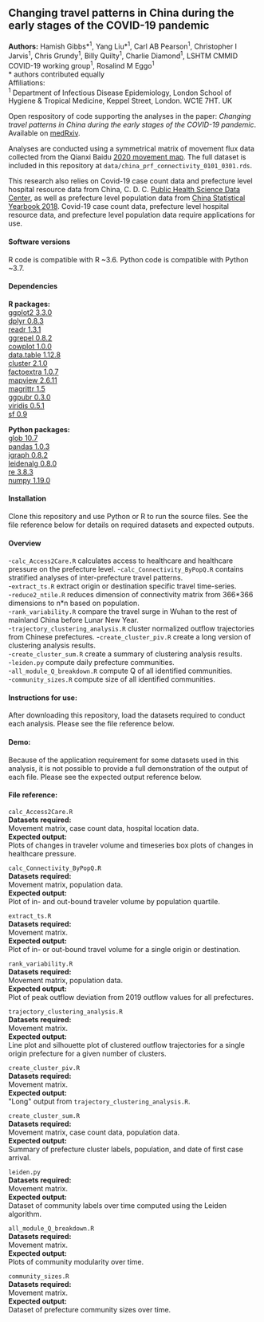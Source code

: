## Changing travel patterns in China during the early stages of the COVID-19 pandemic

**Authors:** Hamish Gibbs\*<sup>1</sup>, Yang Liu\*<sup>1</sup>, Carl AB Pearson<sup>1</sup>, Christopher I Jarvis<sup>1</sup>, Chris Grundy<sup>1</sup>, Billy Quilty<sup>1</sup>, Charlie Diamond<sup>1</sup>, LSHTM CMMID COVID-19 working group<sup>1</sup>, Rosalind M Eggo<sup>1</sup>  
\* authors contributed equally  
Affiliations:  
<sup>1</sup> Department of Infectious Disease Epidemiology, London School of Hygiene & Tropical Medicine, Keppel Street, London. WC1E 7HT. UK  

Open respository of code supporting the analyses in the paper: *Changing travel patterns in China during the early stages of the COVID-19 pandemic*. Available on [medRxiv](https://www.medrxiv.org/content/10.1101/2020.05.14.20101824v1).

Analyses are conducted using a symmetrical matrix of movement flux data collected from the Qianxi Baidu [2020 movement map](https://qianxi.baidu.com/2020/). The full dataset is included in this repository at `data/china_prf_connectivity_0101_0301.rds`.

This research also relies on Covid-19 case count data and prefecture level hospital resource data from China, C. D. C. [Public Health Science Data Center](http://www.phsciencedata.cn/Share/), as well as prefecture level population data from [China Statistical Yearbook 2018](http://www.stats.gov.cn/tjsj/ndsj/2018/indexeh.htm). Covid-19 case count data, prefecture level hospital resource data, and prefecture level population data require applications for use. 

#### Software versions
R code is compatible with R ~3.6. 
Python code is compatible with Python ~3.7.

#### Dependencies
**R packages:**  
[ggplot2 3.3.0](https://ggplot2.tidyverse.org/)  
[dplyr 0.8.3](https://dplyr.tidyverse.org/)  
[readr 1.3.1](https://readr.tidyverse.org/)  
[ggrepel 0.8.2](https://github.com/slowkow/ggrepel)  
[cowplot 1.0.0](https://github.com/wilkelab/cowplot)  
[data.table 1.12.8](https://cran.r-project.org/web/packages/data.table/data.table.pdf)  
[cluster 2.1.0](https://cran.r-project.org/web/packages/cluster/cluster.pdf)  
[factoextra 1.0.7](https://cran.r-project.org/web/packages/factoextra/index.html)  
[mapview 2.6.11](https://r-spatial.github.io/mapview/)  
[magrittr 1.5](https://cran.r-project.org/web/packages/magrittr/index.html)  
[ggpubr 0.3.0](https://cran.r-project.org/web/packages/ggpubr/index.html)  
[viridis 0.5.1](https://cran.r-project.org/web/packages/viridis/viridis.pdf)  
[sf 0.9](https://cran.r-project.org/web/packages/sf/index.html)  

**Python packages:**  
[glob 10.7](https://docs.python.org/2/library/glob.html)  
[pandas 1.0.3](https://pandas.pydata.org/)  
[igraph 0.8.2](https://github.com/igraph/python-igraph)  
[leidenalg 0.8.0](https://pypi.org/project/leidenalg/)  
[re 3.8.3](https://docs.python.org/3/library/re.html)  
[numpy 1.19.0](https://github.com/numpy/numpy)  

#### Installation
Clone this repository and use Python or R to run the source files. See the file reference below for details on required datasets and expected outputs.

#### Overview
-`calc_Access2Care.R` calculates access to healthcare and healthcare pressure on the prefecture level.
-`calc_Connectivity_ByPopQ.R` contains stratified analyses of inter-prefecture travel patterns.  
-`extract_ts.R` extract origin or destination specific travel time\-series.  
-`reduce2_ntile.R` reduces dimension of connectivity matrix from 366\*366 dimensions to n\*n based on population.  
-`rank_variability.R` compare the travel surge in Wuhan to the rest of mainland China before Lunar New Year.  
-`trajectory_clustering_analysis.R` cluster normalized outflow trajectories from Chinese prefectures.
-`create_cluster_piv.R` create a long version of clustering analysis results.  
-`create_cluster_sum.R` create a summary of clustering analysis results.  
-`leiden.py` compute daily prefecture communities.  
-`all_module_Q_breakdown.R` compute Q of all identified communities.  
-`community_sizes.R` compute size of all identified communities.  

#### Instructions for use:

After downloading this repository, load the datasets required to conduct each analysis. Please see the file reference below. 

#### Demo:
Because of the application requirement for some datasets used in this analysis, it is not possible to provide a full demonstration of the output of each file. Please see the expected output reference below. 

#### File reference:

`calc_Access2Care.R`  
**Datasets required:**  
Movement matrix, case count data, hospital location data.   
**Expected output:**  
Plots of changes in traveler volume and timeseries box plots of changes in healthcare pressure.  
  
`calc_Connectivity_ByPopQ.R`  
**Datasets required:**  
Movement matrix, population data.  
**Expected output:**  
Plot of in- and out-bound traveler volume by population quartile.  

`extract_ts.R`  
**Datasets required:**  
Movement matrix.  
**Expected output:**  
Plot of in- or out-bound travel volume for a single origin or destination.  

`rank_variability.R`  
**Datasets required:**  
Movement matrix, population data.  
**Expected output:**  
Plot of peak outflow deviation from 2019 outflow values for all prefectures.  

`trajectory_clustering_analysis.R`  
**Datasets required:**  
Movement matrix.  
**Expected output:**  
Line plot and silhouette plot of clustered outflow trajectories for a single origin prefecture for a given number of clusters.  

`create_cluster_piv.R`  
**Datasets required:**  
Movement matrix.  
**Expected output:**  
"Long" output from `trajectory_clustering_analysis.R`.   

`create_cluster_sum.R`  
**Datasets required:**  
Movement matrix, case count data, population data.  
**Expected output:**  
Summary of prefecture cluster labels, population, and date of first case arrival.  

`leiden.py`  
**Datasets required:**  
Movement matrix.  
**Expected output:**  
Dataset of community labels over time computed using the Leiden algorithm.   

`all_module_Q_breakdown.R`  
**Datasets required:**  
Movement matrix.  
**Expected output:**  
Plots of community modularity over time.   

`community_sizes.R`  
**Datasets required:**  
Movement matrix.  
**Expected output:**  
Dataset of prefecture community sizes over time.   

